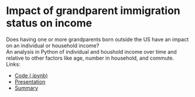 # Impact of grandparent immigration status on income
Does having one or more grandparents born outside the US have an impact on an individual or household income?  
An analysis in Python of individual and houshold income over time and relative to other factors like age, number in household, and commute.  
Links:
* [Code (.ipynb)](https://github.com/ScottBreitbach/ScottBreitbach.github.io/blob/main/Portfolio-Projects/Income-Ancestry/Income-and-Ancestry.ipynb)
* [Presentation](https://scottbreitbach.github.io/Portfolio-Projects/Income-Ancestry/Income-and-Ancestry-Presentation.pdf)
* [Summary](https://scottbreitbach.github.io/Portfolio-Projects/Income-Ancestry/Income-and-Ancestry-Summary.pdf)